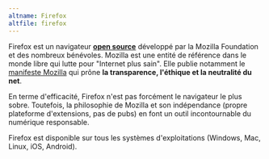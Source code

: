 ```yaml
---
altname: Firefox
altfile: firefox
---
```


Firefox est un navigateur [**open source**](https://hg.mozilla.org/mozilla-central/) développé par la Mozilla Foundation et des nombreux bénévoles. Mozilla est une entité de référence dans le monde libre qui lutte pour "Internet plus sain". Elle publie notamment le [manifeste Mozilla](https://www.mozilla.org/fr/about/manifesto/) qui prône **la transparence, l'éthique et la neutralité du net**.

En terme d'efficacité, Firefox n'est pas forcément le navigateur le plus sobre. Toutefois, la philosophie de Mozilla et son indépendance (propre plateforme d'extensions, pas de pubs) en font un outil incontournable du numérique responsable.

Firefox est disponible sur tous les systèmes d'exploitations (Windows, Mac, Linux, iOS, Android).
